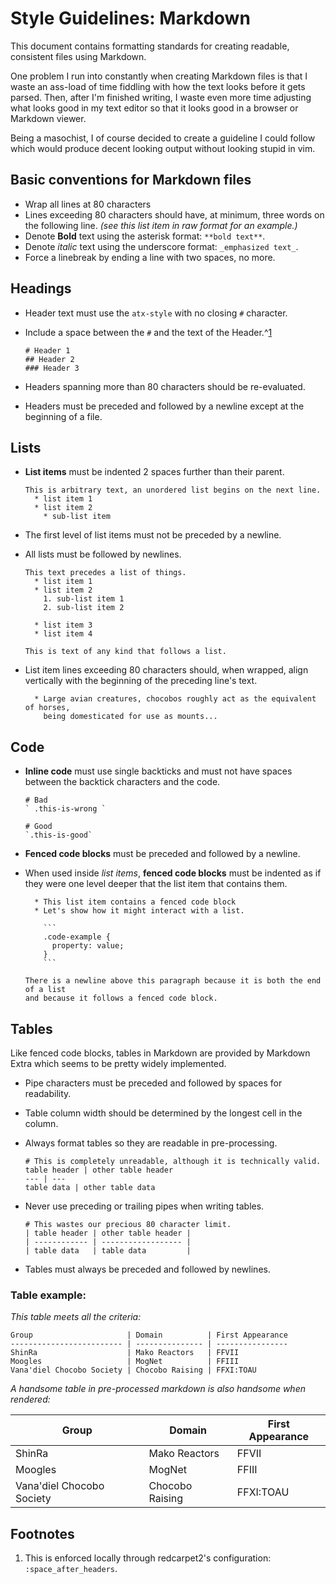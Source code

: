 # Style Guidelines: Markdown
This document contains formatting standards for creating readable, consistent
files using Markdown.

One problem I run into constantly when creating Markdown
files is that I waste an ass-load of time fiddling with how the text looks
before it gets parsed. Then, after I'm finished writing, I waste even more time
adjusting what looks good in my text editor so that it looks good in a
browser or Markdown viewer.

Being a masochist, I of course decided to create a guideline I could follow
which would produce decent looking output without looking stupid in vim.

## Basic conventions for Markdown files

  * Wrap all lines at 80 characters
  * Lines exceeding 80 characters should have, at minimum, three words on
    the following line.
    _(see this list item in raw format for an example.)_
  * Denote **Bold** text using the asterisk format: `**bold text**`.
  * Denote _italic_ text using the underscore format: `_emphasized text_`.
  * Force a linebreak by ending a line with two spaces, no more.

## Headings

  * Header text must use the `atx-style` with no closing `#` character.
  * Include a space between the `#` and the text of the Header.^[1](#1)

    ```
    # Header 1
    ## Header 2
    ### Header 3
    ```

  * Headers spanning more than 80 characters should be re-evaluated.
  * Headers must be preceded and followed by a newline except at the beginning
    of a file.

## Lists

  * **List items** must be indented 2 spaces further than their parent.

    ```
    This is arbitrary text, an unordered list begins on the next line.
      * list item 1
      * list item 2
        * sub-list item
    ```

  * The first level of list items must not be preceded by a newline.
  * All lists must be followed by newlines.

    ```
    This text precedes a list of things.
      * list item 1
      * list item 2
        1. sub-list item 1
        2. sub-list item 2

      * list item 3
      * list item 4

    This is text of any kind that follows a list.
    ```

  * List item lines exceeding 80 characters should, when wrapped, align
    vertically with the beginning of the preceding line's text.

    ```
      * Large avian creatures, chocobos roughly act as the equivalent of horses,
        being domesticated for use as mounts...
    ```

## Code

  * **Inline code** must use single backticks and must not have spaces between
    the backtick characters and the code.

    ```
    # Bad
    ` .this-is-wrong `

    # Good
    `.this-is-good`
    ```

  * **Fenced code blocks** must be preceded and followed by a newline.
  * When used inside _list items_, **fenced code blocks** must be indented as if
    they were one level deeper that the list item that contains them.

    ```
      * This list item contains a fenced code block
      * Let's show how it might interact with a list.

        ```
        .code-example {
          property: value;
        }
        ```

    There is a newline above this paragraph because it is both the end of a list
    and because it follows a fenced code block.
    ```

## Tables
Like fenced code blocks, tables in Markdown are provided by Markdown Extra which
seems to be pretty widely implemented.

  * Pipe characters must be preceded and followed by spaces for readability.
  * Table column width should be determined by the longest cell in the column.
  * Always format tables so they are readable in pre-processing.

    ```
    # This is completely unreadable, although it is technically valid.
    table header | other table header
    --- | ---
    table data | other table data
    ```

  * Never use preceding or trailing pipes when writing tables.

    ```
    # This wastes our precious 80 character limit.
    | table header | other table header |
    | ------------ | ------------------ |
    | table data   | table data         |
    ```

  * Tables must always be preceded and followed by newlines.

### Table example:

_This table meets all the criteria:_

```
Group                     | Domain          | First Appearance
------------------------- | --------------- | ----------------
ShinRa                    | Mako Reactors   | FFVII
Moogles                   | MogNet          | FFIII
Vana'diel Chocobo Society | Chocobo Raising | FFXI:TOAU
```

_A handsome table in pre-processed markdown is also handsome when rendered:_

Group                     | Domain          | First Appearance
------------------------- | --------------- | ----------------
ShinRa                    | Mako Reactors   | FFVII
Moogles                   | MogNet          | FFIII
Vana'diel Chocobo Society | Chocobo Raising | FFXI:TOAU


## Footnotes
  1. This is enforced locally through redcarpet2's configuration:
     `:space_after_headers`.
     <a name="1" id="1"></a>

